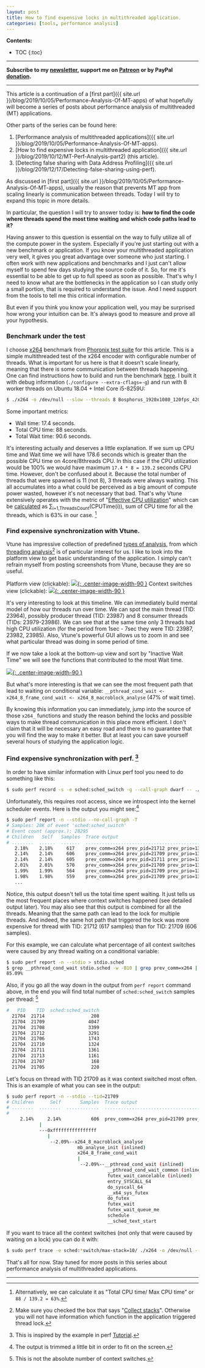 ```yaml
---
layout: post
title: How to find expensive locks in multithreaded application.
categories: [tools, performance analysis]
---
```


**Contents:**
* TOC
{:toc}

------
**Subscribe to my [newsletter](https://mailchi.mp/4eb73720aafe/easyperf), support me on [Patreon](https://www.patreon.com/dendibakh) or by PayPal [donation](https://www.paypal.com/cgi-bin/webscr?cmd=_donations&business=TBM3NW8TKTT34&currency_code=USD&source=url).**

------

This article is a continuation of a [first part]({{ site.url }}/blog/2019/10/05/Performance-Analysis-Of-MT-apps) of what hopefully will become a series of posts about performance analysis of multithreaded (MT) applications. 

Other parts of the series can be found here:

1. [Performance analysis of multithreaded applications]({{ site.url }}/blog/2019/10/05/Performance-Analysis-Of-MT-apps).
2. [How to find expensive locks in multithreaded application]({{ site.url }}/blog/2019/10/12/MT-Perf-Analysis-part2) (this article).
3. [Detecting false sharing with Data Address Profiling]({{ site.url }}/blog/2019/12/17/Detecting-false-sharing-using-perf).

As discussed in [first part]({{ site.url }}/blog/2019/10/05/Performance-Analysis-Of-MT-apps), usually the reason that prevents MT app from scaling linearly is communication between threads. Today I will try to expand this topic in more details.

In particular, the question I will try to answer today is: **how to find the code where threads spend the most time waiting and which code paths lead to it?**

Having answer to this question is essential on the way to fully utilize all of the compute power in the system. Especially if you're just starting out with a new benchmark or application. If you know your multithreaded application very well, it gives you great advantage over someone who just starting. I often work with new applications and benchmarks and I just can't allow myself to spend few days studying the source code of it. So, for me it's essential to be able to get up to full speed as soon as possible. That's why I need to know what are the bottlenecks in the application so I can study only a small portion, that is required to understand the issue. And I need support from the tools to tell me this critical information.

But even if you think you know your application well, you may be surprised how wrong your intuition can be. It's always good to measure and prove all your hypothesis.

### Benchmark under the test

I choose [x264](https://openbenchmarking.org/test/pts/x264) benchmark from [Phoronix test suite](https://www.phoronix-test-suite.com/) for this article. This is a simple multithreaded test of the x264 encoder with configurable number of threads. What is important for us here is that it doesn't scale linearly, meaning that there is some communication between threads happening. One can find instructions how to build and run the benchmark [here](https://openbenchmarking.org/innhold/d9f68d66a363aa88a51c5f65b62696eff2546697). I built it with debug information (`./configure --extra-cflags=-g`) and run with 8 worker threads on Ubuntu 18.04 + Intel Core i5-8259U:

```bash
$ ./x264 -o /dev/null --slow --threads 8 Bosphorus_1920x1080_120fps_420_8bit_YUV.y4m
```

Some important metrics:

- Wall time: 17.4 seconds.
- Total CPU time: 88 seconds.
- Total Wait time: 90.6 seconds.

It's interesting actually and deserves a little explanation. If we sum up CPU time and Wait time we will have 178.6 seconds which is greater than the possible CPU time on 4core/8threads CPU. In this case if the CPU utilization would be 100% we would have maximum `17.4 * 8 = 139.2` seconds CPU time. However, don't be confused about it. Because the total number of threads that were spawned is 11 (not 8), 3 threads were always waiting. This all accumulates into a what could be perceived as a big amount of compute power wasted, however it's not necessary that bad. That's why Vtune extensively operates with the metric of "[Effective CPU utilization](https://software.intel.com/en-us/vtune-amplifier-help-effective-cpu-utilization)" which can be [calculated](https://software.intel.com/en-us/vtune-amplifier-help-cpu-utilization) as ∑<sub>i=1,ThreadsCount</sub>(CPUTime(i)), sum of CPU time for all the threads, which is 63% in our case. [^1]

### Find expensive synchronization with Vtune.

Vtune has impressive collection of predefined [types of analysis](https://software.intel.com/en-us/vtune-amplifier-help-analysis-types), from which [threading analysis](https://software.intel.com/en-us/vtune-amplifier-help-threading-analysis)[^2] is of particular interest for us. I like to look into the platform view to get basic understanding of the application. I simply can't refrain myself from posting screenshots from Vtune, because they are so useful.

Platform view (clickable):
[![](/img/posts/MT_apps/x264_platform.png){: .center-image-width-90 }](https://github.com/dendibakh/dendibakh.github.io/blob/master/img/posts/MT_apps/x264_platform.png)
Context switches view (clickable):
[![](/img/posts/MT_apps/x264_sync.png){: .center-image-width-90 }](https://github.com/dendibakh/dendibakh.github.io/blob/master/img/posts/MT_apps/x264_sync.png)

It's very interesting to look at this timeline. We can immediately build mental model of how our threads run over time. We can spot the main thread (TID: 23964), possibly producer thread (TID: 23987) and 8 consumer threads (TIDs: 23979-23986). We can see that at the same time only 3 threads had high CPU utilization (for the period from 1sec - 7sec they were TID: 23987, 23982, 23985). Also, Vtune's powerful GUI allows us to zoom in and see what particular thread was doing in some period of time.

If we now take a look at the bottom-up view and sort by "Inactive Wait Time" we will see the functions that contributed to the most Wait time.

[![](/img/posts/MT_apps/x264_stacks.png){: .center-image-width-90 }](https://github.com/dendibakh/dendibakh.github.io/blob/master/img/posts/MT_apps/x264_stacks.png)

But what's more interesting is that we can see the most frequent path that lead to waiting on conditional variable: `__pthread_cond_wait <- x264_8_frame_cond_wait <- x264_8_macroblock_analyse` (47% of wait time).

By knowing this information you can immediately, jump into the source of those `x264_` functions and study the reason behind the locks and possible ways to make thread communication in this place more efficient. I don't claim that it will be necessary an easy road and there is no guarantee that you will find the way to make it better. But at least you can save yourself several hours of studying the application logic.

### Find expensive synchronization with perf. [^3]

In order to have similar information with Linux perf tool you need to do something like this:

```bash
$ sudo perf record -s -e sched:sched_switch -g --call-graph dwarf -- ./x264 -o /dev/null --slow --threads 8 Bosphorus_1920x1080_120fps_420_8bit_YUV.y4m
```

Unfortunately, this requires root access, since we introspect into the kernel scheduler events. Here is the output you might see:[^4]

```bash
$ sudo perf report -n --stdio --no-call-graph -T
# Samples: 28K of event 'sched:sched_switch'
# Event count (approx.): 28295
# Children   Self   Samples  Trace output                                                                                                       
# ........  ......  .......  ......................................................................
   2.18%    2.18%     617    prev_comm=x264 prev_pid=21712 prev_prio=130 ==> next_comm=swapper/3 next_pid=0 next_prio=120
   2.14%    2.14%     606    prev_comm=x264 prev_pid=21709 prev_prio=130 ==> next_comm=swapper/6 next_pid=0 next_prio=120
   2.14%    2.14%     605    prev_comm=x264 prev_pid=21711 prev_prio=130 ==> next_comm=swapper/7 next_pid=0 next_prio=120
   2.01%    2.01%     570    prev_comm=x264 prev_pid=21709 prev_prio=130 ==> next_comm=swapper/7 next_pid=0 next_prio=120
   1.99%    1.99%     564    prev_comm=x264 prev_pid=21709 prev_prio=130 ==> next_comm=swapper/0 next_pid=0 next_prio=120
   1.98%    1.98%     559    prev_comm=x264 prev_pid=21709 prev_prio=130 ==> next_comm=swapper/5 next_pid=0 next_prio=120
   ...
```
Notice, this output doesn't tell us the total time spent waiting. It just tells us the most frequent places where context switches happened (see detailed output later). You may also see that this output is combined for all the threads. Meaning that the same path can lead to the lock for multiple threads. And indeed, the same hot path that triggered the lock was more expensive for thread with TID: 21712 (617 samples) than for TID: 21709 (606 samples).

For this example, we can calculate what percentage of all context switches were caused by any thread waiting on a conditional variable:
```bash
$ sudo perf report -n --stdio > stdio.sched
$ grep __pthread_cond_wait stdio.sched -w -B10 | grep prev_comm=x264 | sed 's/%.*//' | awk '{i+=$1} END {printf("%.2f%%\n",i)}'
85.09%
```

Also, if you go all the way down in the output from `perf report` command above, in the end you will find total number of `sched:sched_switch` samples per thread: [^5]
```bash
#   PID    TID  sched:sched_switch
  21704  21714                 208
  21704  21709                4047
  21704  21708                3399
  21704  21712                3291
  21704  21706                1743
  21704  21710                1324
  21704  21711                1361
  21704  21713                1161
  21704  21707                 168
  21704  21705                 220
```

Let's focus on thread with TID 21709 as it was context switched most often. This is an example of what you can see in the output:

```bash
$ sudo perf report -n --stdio --tid=21709
# Children      Self       Samples  Trace output                                                                                                      
# ........  ........  ............  ..................................................................................................................
#
     2.14%     2.14%           606  prev_comm=x264 prev_pid=21709 prev_prio=130 prev_state=S ==> next_comm=swapper/6 next_pid=0 next_prio=120
            |
            ---0xffffffffffffffff
               |          
                --2.09%--x264_8_macroblock_analyse
                          mb_analyse_init (inlined)
                          x264_8_frame_cond_wait
                          |          
                           --2.09%--__pthread_cond_wait (inlined)
                                     __pthread_cond_wait_common (inlined)
                                     futex_wait_cancelable (inlined)
                                     entry_SYSCALL_64
                                     do_syscall_64
                                     __x64_sys_futex
                                     do_futex
                                     futex_wait
                                     futex_wait_queue_me
                                     schedule
                                     __sched_text_start
```

If you want to trace all the context switches (not only that were caused by waiting on a lock) you can do it with:
```bash
$ sudo perf trace -e sched:*switch/max-stack=10/ ./x264 -o /dev/null --slow --threads 8 Bosphorus_1920x1080_120fps_420_8bit_YUV.y4m &> trace.dump
```

That's all for now. Stay tuned for more posts in this series about performance analysis of multithreaded applications.

------
[^1]: Alternatively, we can calculate it as "Total CPU time/ Max CPU time" or `88 / 139.2 = 63%`.
[^2]: Make sure you checked the box that says "[Collect stacks](https://software.intel.com/en-us/vtune-amplifier-help-hardware-event-based-sampling-collection-with-stacks)". Otherwise you will not have information which function in the application triggered thread lock.
[^3]: This is inspired by the example in perf [Tutorial](https://perf.wiki.kernel.org/index.php/Tutorial#Profiling_sleep_times).
[^4]: The output is trimmed a little bit in order to fit on the screen.
[^5]: This is not the absolute number of context switches.
